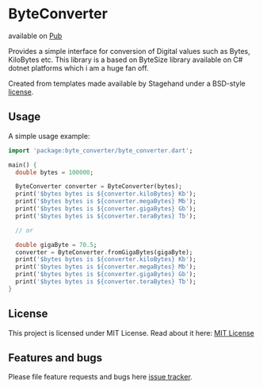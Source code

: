# ByteConverter

available on [Pub](https://pub.dev/packages/byte_converter)

Provides a simple interface for conversion of Digital values such as Bytes, KiloBytes etc.
This library is a based on ByteSize library available on C# dotnet platforms which i am a huge fan off.

Created from templates made available by Stagehand under a BSD-style
[license](https://github.com/dart-lang/stagehand/blob/master/LICENSE).

## Usage

A simple usage example:

```dart
import 'package:byte_converter/byte_converter.dart';

main() {
  double bytes = 100000;

  ByteConverter converter = ByteConverter(bytes);
  print('$bytes bytes is ${converter.kiloBytes} Kb');
  print('$bytes bytes is ${converter.megaBytes} Mb');
  print('$bytes bytes is ${converter.gigaBytes} Gb');
  print('$bytes bytes is ${converter.teraBytes} Tb');

  // or

  double gigaByte = 70.5;
  converter = ByteConverter.fromGigaBytes(gigaByte);
  print('$bytes bytes is ${converter.kiloBytes} Kb');
  print('$bytes bytes is ${converter.megaBytes} Mb');
  print('$bytes bytes is ${converter.gigaBytes} Gb');
  print('$bytes bytes is ${converter.teraBytes} Tb');
}
```

## License

This project is licensed under MIT License. Read about it here: [MIT License](license)

## Features and bugs

Please file feature requests and bugs here [issue tracker][tracker].

[tracker]: https://github.com/ArunPrakashG/byte_converter/issues
[license]: https://github.com/ArunPrakashG/byte_converter/blob/553e21c54c5625e18cbf49c3338b884892e728c1/LICENSE
